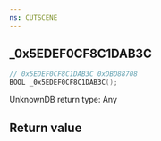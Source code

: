```yaml
---
ns: CUTSCENE
---
```

## _0x5EDEF0CF8C1DAB3C

```c
// 0x5EDEF0CF8C1DAB3C 0xDBD88708
BOOL _0x5EDEF0CF8C1DAB3C();
```

UnknownDB return type: Any

## Return value
